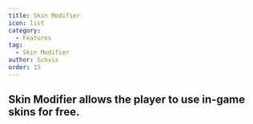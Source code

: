 ```yaml
---
title: Skin Modifier
icon: list
category:
  - Features
tag:
  - Skin Modifier
author: Schvis
order: 15
---
```


## Skin Modifier allows the player to use in-game skins for free.
